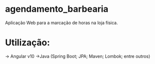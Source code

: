 # agendamento_barbearia
Aplicação Web para a marcação de horas na loja física.
# Utilização:
-> Angular v10 
->Java (Spring Boot; JPA; Maven; Lombok; entre outros)
